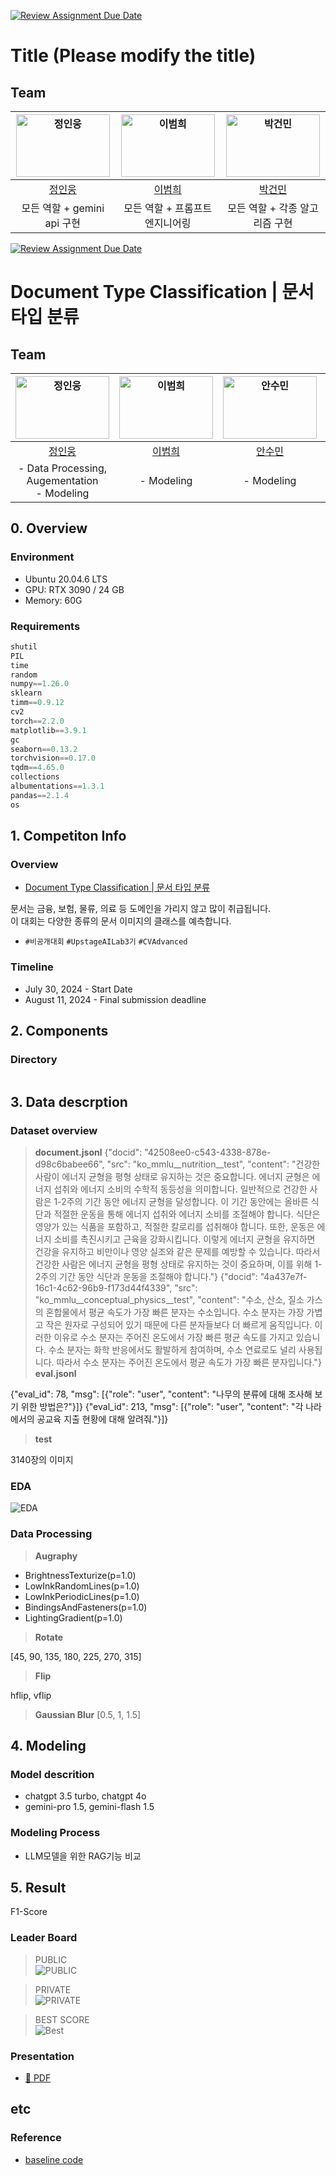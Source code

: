 [![Review Assignment Due Date](https://classroom.github.com/assets/deadline-readme-button-22041afd0340ce965d47ae6ef1cefeee28c7c493a6346c4f15d667ab976d596c.svg)](https://classroom.github.com/a/Tm6AYAOm)
# Title (Please modify the title)
## Team

| <img src="https://drive.google.com/uc?export=view&id=1LHSq2m119E8Vc590kM6PCwBF9quxjY4R" alt="정인웅" width="150" height="100"> | <img src="https://drive.google.com/uc?export=view&id=1Fg7LNgBWTcaBBXEaVLDwI73o6nklBApt" alt="이범희" width="150" height="100">  | <img src="https://drive.google.com/uc?export=view&id=1MYvU2Uur7AySKIpaYOxOyUqvlQHeQvGP" alt="박건민" width="150" height="100"> |
| :--------------------------------------------------------------: | :--------------------------------------------------------------: | :--------------------------------------------------------------: |
|            [정인웅](https://github.com/Messengerwoong)             |            [이범희](https://github.com/tmttd)             |            [박건민](https://github.com/UpstageAILab)             |
|                          모든 역할 + gemini api 구현                             |                    모든 역할 + 프롬프트 엔지니어링                             |                       모든 역할 + 각종 알고리즘 구현                             |

[![Review Assignment Due Date](https://classroom.github.com/assets/deadline-readme-button-22041afd0340ce965d47ae6ef1cefeee28c7c493a6346c4f15d667ab976d596c.svg)](https://classroom.github.com/a/FVjNDCrt)
# Document Type Classification | 문서 타입 분류
## Team

| <img src="https://drive.google.com/uc?export=view&id=1LHSq2m119E8Vc590kM6PCwBF9quxjY4R" alt="정인웅" width="150" height="100"> | <img src="https://drive.google.com/uc?export=view&id=1Fg7LNgBWTcaBBXEaVLDwI73o6nklBApt" alt="이범희" width="150" height="100"> | <img src="https://drive.google.com/uc?export=view&id=1G2GLuzvsoSigbdlHFneNkNdUCnRss_Z3" alt="안수민" width="150" height="100"> | <img src="https://drive.google.com/uc?export=view&id=1rfLaDJocTPO2c0ctPnCOebACb39Uz3f2" alt="진수훈" width="150" height="100"> |
| :--------------------------------------------------------------: | :--------------------------------------------------------------: | :--------------------------------------------------------------: | :--------------------------------------------------------------: |
|            [정인웅](https://github.com/Messengerwoong)             |            [이범희](https://github.com/tmttd)             |            [안수민](https://github.com/soomnia)             |            [진수훈](https://github.com/huniii32)             |
| - Data Processing, Augementation <br> - Modeling | - Modeling | - Modeling  | - Data Processing, Augementation <br> - Modeling |


## 0. Overview
### Environment
- Ubuntu 20.04.6 LTS
- GPU: RTX 3090 / 24 GB
- Memory: 60G

### Requirements
```python
shutil
PIL
time
random
numpy==1.26.0
sklearn
timm==0.9.12
cv2
torch==2.2.0
matplotlib==3.9.1
gc
seaborn==0.13.2
torchvision==0.17.0
tqdm==4.65.0
collections
albumentations==1.3.1
pandas==2.1.4
os
```

## 1. Competiton Info

### Overview
- [Document Type Classification | 문서 타입 분류](https://stages.ai/competitions/312/overview/description)

문서는 금융, 보험, 물류, 의료 등 도메인을 가리지 않고 많이 취급됩니다. <br> 이 대회는 다양한 종류의 문서 이미지의 클래스를 예측합니다.

- `#비공개대회` `#UpstageAILab3기` `#CVAdvanced`

### Timeline

- July 30, 2024 - Start Date
- August 11, 2024 - Final submission deadline

## 2. Components

### Directory
```
```


## 3. Data descrption

### Dataset overview

> **document.jsonl**
{"docid": "42508ee0-c543-4338-878e-d98c6babee66", "src": "ko_mmlu__nutrition__test", "content": "건강한 사람이 에너지 균형을 평형 상태로 유지하는 것은 중요합니다. 에너지 균형은 에너지 섭취와 에너지 소비의 수학적 동등성을 의미합니다. 일반적으로 건강한 사람은 1-2주의 기간 동안 에너지 균형을 달성합니다. 이 기간 동안에는 올바른 식단과 적절한 운동을 통해 에너지 섭취와 에너지 소비를 조절해야 합니다. 식단은 영양가 있는 식품을 포함하고, 적절한 칼로리를 섭취해야 합니다. 또한, 운동은 에너지 소비를 촉진시키고 근육을 강화시킵니다. 이렇게 에너지 균형을 유지하면 건강을 유지하고 비만이나 영양 실조와 같은 문제를 예방할 수 있습니다. 따라서 건강한 사람은 에너지 균형을 평형 상태로 유지하는 것이 중요하며, 이를 위해 1-2주의 기간 동안 식단과 운동을 조절해야 합니다."}
{"docid": "4a437e7f-16c1-4c62-96b9-f173d44f4339", "src": "ko_mmlu__conceptual_physics__test", "content": "수소, 산소, 질소 가스의 혼합물에서 평균 속도가 가장 빠른 분자는 수소입니다. 수소 분자는 가장 가볍고 작은 원자로 구성되어 있기 때문에 다른 분자들보다 더 빠르게 움직입니다. 이러한 이유로 수소 분자는 주어진 온도에서 가장 빠른 평균 속도를 가지고 있습니다. 수소 분자는 화학 반응에서도 활발하게 참여하며, 수소 연료로도 널리 사용됩니다. 따라서 수소 분자는 주어진 온도에서 평균 속도가 가장 빠른 분자입니다."}
> **eval.jsonl**

{"eval_id": 78, "msg": [{"role": "user", "content": "나무의 분류에 대해 조사해 보기 위한 방법은?"}]}
{"eval_id": 213, "msg": [{"role": "user", "content": "각 나라에서의 공교육 지출 현황에 대해 알려줘."}]}

> **test**

3140장의 이미지

### EDA
![EDA](/docs/img/eda.png)

### Data Processing

> **Augraphy**
- BrightnessTexturize(p=1.0)
- LowInkRandomLines(p=1.0)
- LowInkPeriodicLines(p=1.0)
- BindingsAndFasteners(p=1.0)
- LightingGradient(p=1.0)

> **Rotate**

[45, 90, 135, 180, 225, 270, 315]

> **Flip**

hflip, vflip

> **Gaussian Blur**
[0.5, 1, 1.5]



## 4. Modeling

### Model descrition
- chatgpt 3.5 turbo, chatgpt 4o
- gemini-pro 1.5, gemini-flash 1.5

### Modeling Process

- LLM모델을 위한 RAG기능 비교

## 5. Result
F1-Score
### Leader Board
> PUBLIC <br>
![PUBLIC](/docs/img/leaderboard-public.PNG)

> PRIVATE <br>
![PRIVATE](/docs/img/leaderboard-private.PNG)

> BEST SCORE <br>
![Best](/docs/img/best_score.PNG)
### Presentation

- [💾 PDF](/docs/pdf/[패스트캠퍼스]%20Upstage%20AI%20Lab%203기_CV%20경진대회_발표자료_8조.pdf)

## etc
### Reference
- [baseline code](https://stages.ai/competitions/319/data/baseline)

